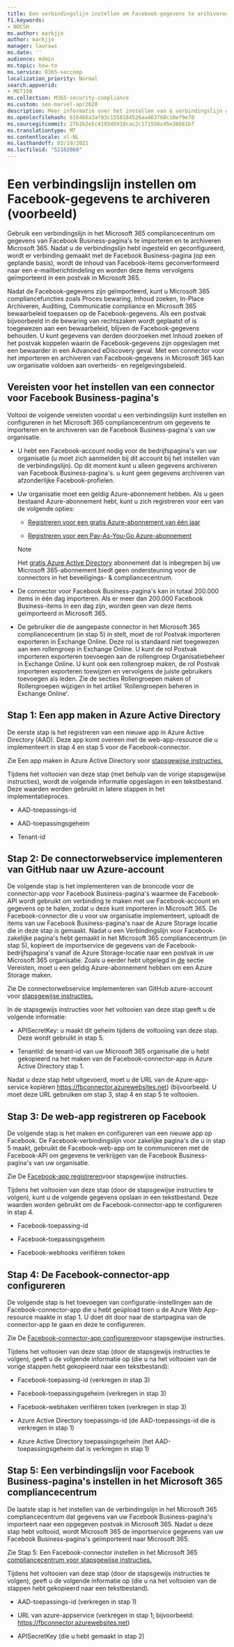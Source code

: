 ```yaml
---
title: Een verbindingslijn instellen om Facebook-gegevens te archiveren
f1.keywords:
- NOCSH
ms.author: markjjo
author: markjjo
manager: laurawi
ms.date: ''
audience: Admin
ms.topic: how-to
ms.service: O365-seccomp
localization_priority: Normal
search.appverid:
- MET150
ms.collection: M365-security-compliance
ms.custom: seo-marvel-apr2020
description: Meer informatie over het instellen van & verbindingslijn gebruiken in het Microsoft 365 compliancecentrum om & archiefgegevens van Facebook Business-pagina's te Microsoft 365.
ms.openlocfilehash: 616466a3af83c1558184526aa463f68c10ef9e70
ms.sourcegitcommit: 27b2b2e5c41934b918cac2c171556c45e36661bf
ms.translationtype: MT
ms.contentlocale: nl-NL
ms.lasthandoff: 03/19/2021
ms.locfileid: "52162068"
---
```

# <a name="set-up-a-connector-to-archive-facebook-data-preview"></a>Een verbindingslijn instellen om Facebook-gegevens te archiveren (voorbeeld)

Gebruik een verbindingslijn in het Microsoft 365 compliancecentrum om gegevens van Facebook Business-pagina's te importeren en te archiveren Microsoft 365. Nadat u de verbindingslijn hebt ingesteld en geconfigureerd, wordt er verbinding gemaakt met de Facebook Business-pagina (op een geplande basis), wordt de inhoud van Facebook-items geconverformeerd naar een e-mailberichtindeling en worden deze items vervolgens geïmporteerd in een postvak in Microsoft 365.

Nadat de Facebook-gegevens zijn geïmporteerd, kunt u Microsoft 365 compliancefuncties zoals Proces bewaring, Inhoud zoeken, In-Place Archiveren, Auditing, Communicatie compliance en Microsoft 365 bewaarbeleid toepassen op de Facebook-gegevens. Als een postvak bijvoorbeeld in de bewaring van rechtszaken wordt geplaatst of is toegewezen aan een bewaarbeleid, blijven de Facebook-gegevens behouden. U kunt gegevens van derden doorzoeken met Inhoud zoeken of het postvak koppelen waarin de Facebook-gegevens zijn opgeslagen met een bewaarder in een Advanced eDiscovery geval. Met een connector voor het importeren en archiveren van Facebook-gegevens in Microsoft 365 kan uw organisatie voldoen aan overheids- en regelgevingsbeleid.

## <a name="prerequisites-for-setting-up-a-connector-for-facebook-business-pages"></a>Vereisten voor het instellen van een connector voor Facebook Business-pagina's

Voltooi de volgende vereisten voordat u een verbindingslijn kunt instellen en configureren in het Microsoft 365 compliancecentrum om gegevens te importeren en te archiveren van de Facebook Business-pagina's van uw organisatie. 

- U hebt een Facebook-account nodig voor de bedrijfspagina's van uw organisatie (u moet zich aanmelden bij dit account bij het instellen van de verbindingslijn). Op dit moment kunt u alleen gegevens archiveren van Facebook Business-pagina's. u kunt geen gegevens archiveren van afzonderlijke Facebook-profielen.

- Uw organisatie moet een geldig Azure-abonnement hebben. Als u geen bestaand Azure-abonnement hebt, kunt u zich registreren voor een van de volgende opties:

    - [Registreren voor een gratis Azure-abonnement van één jaar](https://azure.microsoft.com/free)

    - [Registreren voor een Pay-As-You-Go Azure-abonnement](https://azure.microsoft.com/pricing/purchase-options/pay-as-you-go/)

    > [!NOTE]
    > Het [gratis Azure Active Directory](use-your-free-azure-ad-subscription-in-office-365.md) abonnement dat is inbegrepen bij uw Microsoft 365-abonnement biedt geen ondersteuning voor de connectors in het beveiligings- & compliancecentrum.

- De connector voor Facebook Business-pagina's kan in totaal 200.000 items in één dag importeren. Als er meer dan 200.000 Facebook Business-items in een dag zijn, worden geen van deze items geïmporteerd in Microsoft 365.

- De gebruiker die de aangepaste connector in het Microsoft 365 compliancecentrum (in stap 5) in stelt, moet de rol Postvak importeren exporteren in Exchange Online. Deze rol is standaard niet toegewezen aan een rollengroep in Exchange Online. U kunt de rol Postvak importeren exporteren toevoegen aan de rollengroep Organisatiebeheer in Exchange Online. U kunt ook een rollengroep maken, de rol Postvak importeren exporteren toewijzen en vervolgens de juiste gebruikers toevoegen als leden. Zie de secties [](/Exchange/permissions-exo/role-groups#create-role-groups) Rollengroepen [](/Exchange/permissions-exo/role-groups#modify-role-groups) maken of Rollengroepen wijzigen in het artikel 'Rollengroepen beheren in Exchange Online'.

## <a name="step-1-create-an-app-in-azure-active-directory"></a>Stap 1: Een app maken in Azure Active Directory

De eerste stap is het registreren van een nieuwe app in Azure Active Directory (AAD). Deze app komt overeen met de web-app-resource die u implementeert in stap 4 en stap 5 voor de Facebook-connector. 

Zie Een app maken in Azure Active Directory voor [stapsgewijse instructies.](deploy-facebook-connector.md#step-1-create-an-app-in-azure-active-directory)

Tijdens het voltooien van deze stap (met behulp van de vorige stapsgewijse instructies), wordt de volgende informatie opgeslagen in een tekstbestand. Deze waarden worden gebruikt in latere stappen in het implementatieproces.

- AAD-toepassings-id

- AAD-toepassingsgeheim

- Tenant-id

## <a name="step-2-deploy-the-connector-web-service-from-github-to-your-azure-account"></a>Stap 2: De connectorwebservice implementeren van GitHub naar uw Azure-account

De volgende stap is het implementeren van de broncode voor de connector-app voor Facebook Business-pagina's waarmee de Facebook-API wordt gebruikt om verbinding te maken met uw Facebook-account en gegevens op te halen, zodat u deze kunt importeren in Microsoft 365. De Facebook-connector die u voor uw organisatie implementeert, uploadt de items van uw Facebook Business-pagina's naar de Azure Storage locatie die in deze stap is gemaakt. Nadat u een Verbindingslijn voor Facebook-zakelijke pagina's hebt gemaakt in het Microsoft 365 compliancecentrum (in stap 5), kopieert de importservice de gegevens van de Facebook-bedrijfspagina's vanaf de Azure Storage-locatie naar een postvak in uw Microsoft 365 organisatie. Zoals u eerder hebt uitgelegd in [de](#prerequisites-for-setting-up-a-connector-for-facebook-business-pages) sectie Vereisten, moet u een geldig Azure-abonnement hebben om een Azure Storage maken.

Zie De connectorwebservice implementeren van GitHub azure-account voor [stapsgewijse instructies.](deploy-facebook-connector.md#step-2-deploy-the-connector-web-service-from-github-to-your-azure-account)

In de stapsgewijs instructies voor het voltooien van deze stap geeft u de volgende informatie:

- APISecretKey: u maakt dit geheim tijdens de voltooiing van deze stap. Deze wordt gebruikt in stap 5.

- TenantId: de tenant-id van uw Microsoft 365 organisatie die u hebt gekopieerd na het maken van de Facebook-connector-app in Azure Active Directory stap 1.

Nadat u deze stap hebt uitgevoerd, moet u de URL van de Azure-app-service kopiëren https://fbconnector.azurewebsites.net) (bijvoorbeeld. U moet deze URL gebruiken om stap 3, stap 4 en stap 5 te voltooien.

## <a name="step-3-register-the-web-app-on-facebook"></a>Stap 3: De web-app registreren op Facebook

De volgende stap is het maken en configureren van een nieuwe app op Facebook. De Facebook-verbindingslijn voor zakelijke pagina's die u in stap 5 maakt, gebruikt de Facebook-web-app om te communiceren met de Facebook-API om gegevens te verkrijgen van de Facebook Business-pagina's van uw organisatie.

Zie De [Facebook-app registreren](deploy-facebook-connector.md#step-3-register-the-facebook-app)voor stapsgewijse instructies.

Tijdens het voltooien van deze stap (door de stapsgewijse instructies te volgen), kunt u de volgende gegevens opslaan in een tekstbestand. Deze waarden worden gebruikt om de Facebook-connector-app te configureren in stap 4.

- Facebook-toepassing-id

- Facebook-toepassingsgeheim

- Facebook-webhooks verifiëren token

## <a name="step-4-configure-the-facebook-connector-app"></a>Stap 4: De Facebook-connector-app configureren

De volgende stap is het toevoegen van configuratie-instellingen aan de Facebook-connector-app die u hebt geüpload toen u de Azure Web App-resource maakte in stap 1. U doet dit door naar de startpagina van de connector-app te gaan en deze te configureren.

Zie De [Facebook-connector-app configureren](archive-facebook-data-with-sample-connector.md#step-4-configure-the-facebook-connector-app)voor stapsgewijse instructies.

Tijdens het voltooien van deze stap (door de stapsgewijs instructies te volgen), geeft u de volgende informatie op (die u na het voltooien van de vorige stappen hebt gekopieerd naar een tekstbestand):

- Facebook-toepassing-id (verkregen in stap 3)

- Facebook-toepassingsgeheim (verkregen in stap 3)

- Facebook-webhaken verifiëren token (verkregen in stap 3)

- Azure Active Directory toepassings-id (de AAD-toepassings-id die is verkregen in stap 1)

- Azure Active Directory toepassingsgeheim (het AAD-toepassingsgeheim dat is verkregen in stap 1)

## <a name="step-5-set-up-a-facebook-business-pages-connector-in-the-microsoft-365-compliance-center"></a>Stap 5: Een verbindingslijn voor Facebook Business-pagina's instellen in het Microsoft 365 compliancecentrum

De laatste stap is het instellen van de verbindingslijn in het Microsoft 365 compliancecentrum dat gegevens van uw Facebook Business-pagina's importeert naar een opgegeven postvak in Microsoft 365. Nadat u deze stap hebt voltooid, wordt Microsoft 365 de importservice gegevens van uw Facebook Business-pagina's geïmporteerd naar Microsoft 365.

Zie Stap 5: Een Facebook-connector instellen in het Microsoft 365 [compliancecentrum voor stapsgewijse instructies.](deploy-facebook-connector.md#step-5-set-up-a-facebook-connector-in-the-microsoft-365-compliance-center) 

Tijdens het voltooien van deze stap (door de stapsgewijs instructies te volgen), geeft u de volgende informatie op (die u na het voltooien van de stappen hebt gekopieerd naar een tekstbestand).

- AAD-toepassings-id (verkregen in stap 1)

- URL van azure-appservice (verkregen in stap 1; bijvoorbeeld: https://fbconnector.azurewebsites.net)

- APISecretKey (die u hebt gemaakt in stap 2)